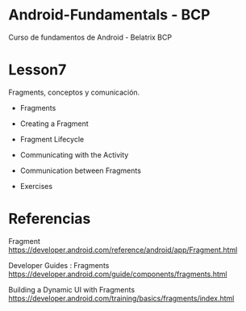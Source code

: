 # Android-Fundamentals - BCP
Curso de fundamentos de Android - Belatrix BCP

# Lesson7 

Fragments, conceptos y comunicación.

- Fragments

- Creating a Fragment

- Fragment Lifecycle

- Communicating with the Activity

- Communication between Fragments

- Exercises


# Referencias 

Fragment https://developer.android.com/reference/android/app/Fragment.html

Developer Guides : Fragments https://developer.android.com/guide/components/fragments.html

Building a Dynamic UI with Fragments https://developer.android.com/training/basics/fragments/index.html




